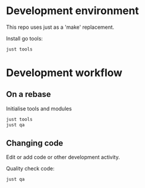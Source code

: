 # Development environment

This repo uses just as a 'make' replacement.

Install go tools:

```bash
just tools
```

# Development workflow

## On a rebase

Initialise tools and modules

```bash
just tools
just qa
```
## Changing code

Edit or add code or other development activity.

Quality check code:

```bash
just qa
```

